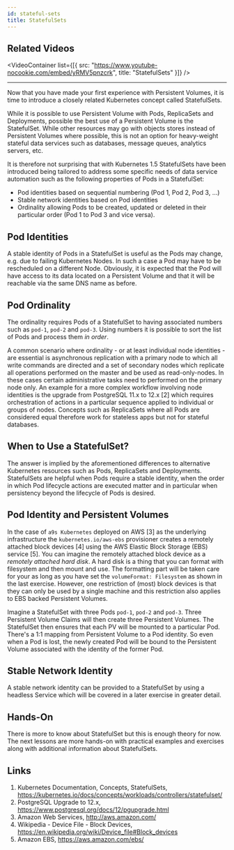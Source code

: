 ```yaml
---
id: stateful-sets
title: StatefulSets
---
```


## Related Videos
<VideoContainer
  list={[{
   src: "https://www.youtube-nocookie.com/embed/yRMV5pnzcrk",
   title: "StatefulSets"
  }]}
/>

---
Now that you have made your first experience with Persistent Volumes, it is time to introduce a closely related Kubernetes concept called StatefulSets.

While it is possible to use Persistent Volume with Pods, ReplicaSets and Deployments, possible the best use of a Persistent Volume is the StatefulSet. While other resources may go with objects stores instead of Persistent Volumes where possible, this is not an option for heavy-weight stateful data services such as databases, message queues, analytics servers, etc.

It is therefore not surprising that with Kubernetes 1.5 StatefulSets have been introduced being tailored to address some specific needs of data service automation such as the following properties of Pods in a StatefulSet:

* Pod identities based on sequential numbering (Pod 1, Pod 2, Pod 3, ...)
* Stable network identities based on Pod identities
* Ordinality allowing Pods to be created, updated or deleted in their particular order (Pod 1 to Pod 3 and vice versa).

## Pod Identities

A stable identity of Pods in a StatefulSet is useful as the Pods may change, e.g. due to failing Kubernetes Nodes. In such a case a Pod may have to be rescheduled on a different Node. Obviously, it is expected that the Pod will have access to its data located on a Persistent Volume and that it will be reachable via the same DNS name as before.

## Pod Ordinality

The ordinality requires Pods of a StatefulSet to having associated numbers such as `pod-1`, `pod-2` and `pod-3`. Using numbers it is possible to sort the list of Pods and process them *in order*.

A common scenario where ordinality - or at least individual node identities - are essential is asynchronous replication with a primary node to which all write commands are directed and a set of secondary nodes which replicate all operations performed on the master and be used as read-only-nodes. In these cases certain administrative tasks need to performed on the primary node only. An example for a more complex workflow involving node identities is the upgrade from PostgreSQL 11.x to 12.x [2] which requires orchestration of actions in a particular sequence applied to individual or groups of nodes. Concepts such as ReplicaSets where all Pods are considered equal therefore work for stateless apps but not for stateful databases.

## When to Use a StatefulSet?

The answer is implied by the aforementioned differences to alternative Kubernetes resources such as Pods, ReplicaSets and Deployments.
StatefulSets are helpful when Pods require a stable identity, when the order in which Pod lifecycle actions are executed matter and in particular when persistency beyond the lifecycle of Pods is desired.

## Pod Identity and Persistent Volumes

In the case of `a9s Kubernetes` deployed on AWS [3] as the underlying infrastructure the `kubernetes.io/aws-ebs` provisioner creates a remotely attached block devices [4] using the AWS Elastic Block Storage (EBS) service [5]. You can imagine the remotely attached block device as a *remotely attached hard disk*. A hard disk is a thing that you can format with filesystem and then mount and use. The formatting part will be taken care for your as long as you have set the `volumeFormat: Filesystem` as shown in the last exercise.
However, one restriction of (most) block devices is that they can only be used by a single machine and this restriction also applies to EBS backed Persistent Volumes.

Imagine a StatefulSet with three Pods `pod-1`, `pod-2` and `pod-3`. Three Persistent Volume Claims will then create three Persistent Volumes. The StatefulSet then ensures that each PV will be mounted to a particular Pod. There's a 1:1 mapping from Persistent Volume to a Pod identity. So even when a Pod is lost, the newly created Pod will be bound to the Persistent Volume associated with the identity of the former Pod.

## Stable Network Identity

A stable network identity can be provided to a StatefulSet by using a headless Service which will be covered in a later exercise in greater detail.

## Hands-On

There is more to know about StatefulSet but this is enough theory for now. The next lessons are more hands-on with practical examples and exercises along with additional information about StatefulSets.

## Links
1. Kubernetes Documentation, Concepts, StatefulSets, https://kubernetes.io/docs/concepts/workloads/controllers/statefulset/
2. PostgreSQL Upgrade to 12.x, https://www.postgresql.org/docs/12/pgupgrade.html
3. Amazon Web Services, http://aws.amazon.com/
4. Wikipedia - Device File - Block Devices, https://en.wikipedia.org/wiki/Device_file#Block_devices
5. Amazon EBS, https://aws.amazon.com/ebs/
